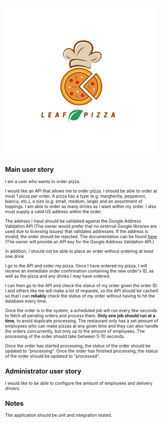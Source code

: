 ![alt](/logo.png)

## Main user story

I am a user who wants to order pizza.

I would like an API that allows me to order pizza.
I should be able to order at most 1 pizza per order.
A pizza has a type (e.g. margherita, pepperoni, bianca, etc.), a size (e.g. small, medium, large) and an assortment of toppings.
I am able to order as many drinks as I want within my order.
I also must supply a valid US address within the order.

The address I input should be validated against the Google Address Validation API (The owner would prefer that no external Google libraries are used due to licensing issues) that validates addresses. If the address is invalid, the order should be rejected. The documentation can be found [here](https://developers.google.com/maps/documentation/address-validation/requests-validate-address) (The owner will provide an API key for the Google Address Validation API.)

In addition, I should not be able to place an order without ordering at least one drink

I go to the API and order my pizza. Once I have ordered my pizza, I will receive an immediate order confirmation containing the new order's ID, as well as the pizza and any drinks I may have ordered.

I can then go to the API and check the status of my order given the order ID. I and others like me will make a lot of requests, so the API should be cached so that I can **reliably** check the status of my order without having to hit the database every time.

Once the order is in the system, a scheduled job will run every few seconds to fetch all pending orders and process them. **Only one job should run at a time**, to avoid duplicate processing. The restaurant only has a set amount of employees who can make pizzas at any given time and they can also handle the orders concurrently, but only up to the amount of employees. The processing of the order should take between 5-10 seconds.

Once the order has started processing, the status of the order should be updated to "processing". Once the order has finished processing, the status of the order should be updated to "processed".

## Administrator user story

I would like to be able to configure the amount of employees and delivery drivers. 


## Notes

The application should be unit and integration tested.

